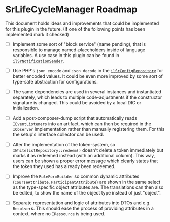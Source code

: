 # SrLifeCycleManager Roadmap

This document holds ideas and improvements that could be implemented for this plugin in the future.
(If one of the following points has been implemented mark it checked)

- [ ] Implement some sort of "block service" (name pending), that is responsible to manage named-placeholders inside of
  language variables. A use case in this plugin can be found
  in [`ilSrNotificationSender`](classes/Notification/class.ilSrNotificationSender.php).

- [ ] Use PHP's `json_encode` and `json_decode` in
  the [`ilSrConfigRepository`](classes/Config/class.ilSrConfigRepository.php) for better encoded values. It could be
  even more improved by some sort of type-safe abstraction for configurations.

- [ ] The same dependencies are used in several instances and instantiated separately, which leads to multiple
  code-adjustments if the constructor signature is changed. This could be avoided by a local DIC or initialization.

- [ ] Add a post-composer-dump script that automatically reads `IEventListeners` into an artifact, which can then be
  required in the `IObserver` implementation rather than manually registering them. For this the setup's interface
  collector can be used.

- [ ] Alter the implementation of the token-system, so `IWhitelistRepository::redeem()` doesn't delete a token
  immediately but marks it as redeemed instead (with an additional column). This way, users can be shown a proper
  error message which clearly states that the token they used has already been redeemed.

- [ ] Improve the `RuleFormBuilder` so common dynamic attributes (`CourseAttribute`, `ParticipantAttribute`) are shown
  in the same select as the type-specific object attributes are. The translations can then also be edited, to show the
  name of the object type instead of just "object".

- [ ] Separate representation and logic of attributes into DTOs and e.g. `Resolver`s. This should ease the process of
  providing attributes in a context, where no `IRessource` is being used.
